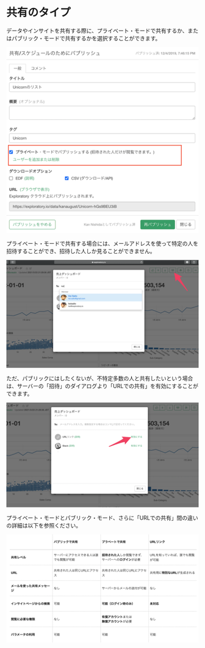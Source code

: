 # 共有のタイプ

データやインサイトを共有する際に、プライベート・モードで共有するか、またはパブリック・モードで共有するかを選択することができます。

![](images/share-dialog-jp.png)

プライベート・モードで共有する場合には、メールアドレスを使って特定の人を招待することができ、招待した人しか見ることができません。

![](images/share-invite-dialog-jp.png)

ただ、パブリックにはしたくないが、不特定多数の人と共有したいという場合は、サーバーの「招待」のダイアログより「URLでの共有」を有効にすることができます。

![](images/share-via-url-jp.png)

プライベート・モードとパブリック・モード、さらに「URLでの共有」間の違いの詳細は以下を参照ください。

![](images/share-type-jp.png)
